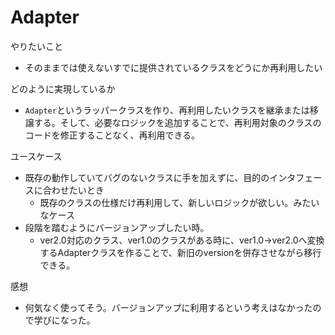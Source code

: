 # Adapter

やりたいこと
- そのままでは使えないすでに提供されているクラスをどうにか再利用したい

どのように実現しているか
- `Adapter`というラッパークラスを作り、再利用したいクラスを継承または移譲する。そして、必要なロジックを追加することで、再利用対象のクラスのコードを修正することなく、再利用できる。

ユースケース
- 既存の動作していてバグのないクラスに手を加えずに、目的のインタフェースに合わせたいとき
  - 既存のクラスの仕様だけ再利用して、新しいロジックが欲しい。みたいなケース
- 段階を踏むようにバージョンアップしたい時。
  - ver2.0対応のクラス、ver1.0のクラスがある時に、ver1.0→ver2.0へ変換するAdapterクラスを作ることで、新旧のversionを併存させながら移行できる。

感想
- 何気なく使ってそう。バージョンアップに利用するという考えはなかったので学びになった。
